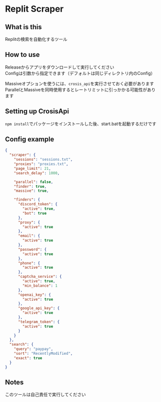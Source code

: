 # Replit Scraper
## What is this
Replitの検索を自動化するツール

## How to use
Releaseからアプリをダウンロードして実行してください  
Configは引数から指定できます（デフォルトは同じディレクトリ内のConfig）  

Massiveオプションを使うには、`crosis_api`を実行させておく必要があります  
ParallelとMassiveを同時使用するとレートリミットに引っかかる可能性があります

## Setting up CrosisApi
`npm install`でパッケージをインストールした後、start.batを起動するだけです

## Config example
```json
{
  "scraper": {
    "sessions": "sessions.txt",
    "proxies": "proxies.txt",
    "page_limit": 21,
    "search_delay": 1000,

    "parallel": false,
    "finder": true,
    "massive": true,

    "finders": {
      "discord_token": {
        "active": true,
        "bot": true
      },
      "proxy": {
        "active": true
      },
      "email": {
        "active": true
      },
      "password": {
        "active": true
      },
      "phone": {
        "active": true
      },
      "captcha_service": {
        "active": true,
        "min_balance": 1
      },
      "openai_key": {
        "active": true
      },
      "google_api_key": {
        "active": true
      },
      "telegram_token": {
        "active": true
      }
    }
  },
  "search": {
    "query": "paypay",
    "sort": "RecentlyModified",
    "exact": true
  }
}
```

## Notes
このツールは自己責任で実行してください